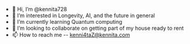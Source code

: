 - 👋 Hi, I’m @kennita728
- 👀 I’m interested in Longevity, AI, and the future in general
- 🌱 I’m currently learning Quantum computing
- 💞️ I’m looking to collaborate on getting part of my house ready to rent
- 📫 How to reach me -- kenni4taZ@kennita.com

<!---
kennita728/kennita728 is a ✨ special ✨ repository because its `README.md` (this file) appears on your GitHub profile.
You can click the Preview link to take a look at your changes.
--->

